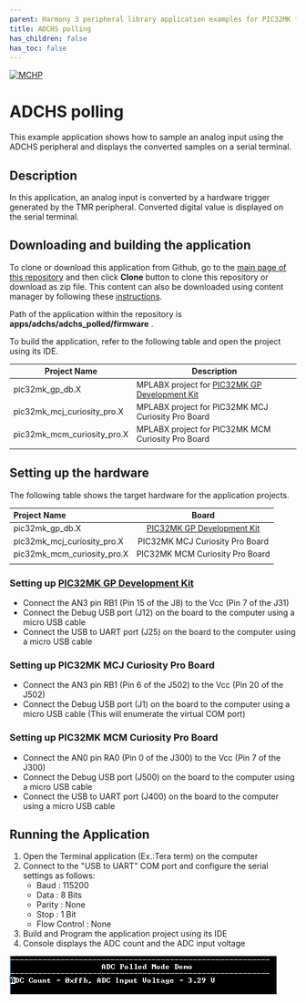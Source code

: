 ```yaml
---
parent: Harmony 3 peripheral library application examples for PIC32MK family
title: ADCHS polling 
has_children: false
has_toc: false
---
```


[![MCHP](https://www.microchip.com/ResourcePackages/Microchip/assets/dist/images/logo.png)](https://www.microchip.com)

# ADCHS polling

This example application shows how to sample an analog input using the ADCHS peripheral and displays the converted samples on a serial terminal.

## Description

In this application, an analog input is converted by a hardware trigger generated by the TMR peripheral. Converted digital value is displayed on the serial terminal.

## Downloading and building the application

To clone or download this application from Github, go to the [main page of this repository](https://github.com/Microchip-MPLAB-Harmony/csp_apps_pic32mk) and then click **Clone** button to clone this repository or download as zip file.
This content can also be downloaded using content manager by following these [instructions](https://github.com/Microchip-MPLAB-Harmony/contentmanager/wiki).

Path of the application within the repository is **apps/adchs/adchs_polled/firmware** .

To build the application, refer to the following table and open the project using its IDE.

| Project Name      | Description                                    |
| ----------------- | ---------------------------------------------- |
| pic32mk_gp_db.X | MPLABX project for [PIC32MK GP Development Kit](https://www.microchip.com/developmenttools/ProductDetails/dm320106) |
| pic32mk_mcj_curiosity_pro.X | MPLABX project for PIC32MK MCJ Curiosity Pro Board |
| pic32mk_mcm_curiosity_pro.X | MPLABX project for PIC32MK MCM Curiosity Pro Board |
|||

## Setting up the hardware

The following table shows the target hardware for the application projects.

| Project Name| Board|
|:---------|:---------:|
| pic32mk_gp_db.X | [PIC32MK GP Development Kit](https://www.microchip.com/developmenttools/ProductDetails/dm320106) |
| pic32mk_mcj_curiosity_pro.X | PIC32MK MCJ Curiosity Pro Board |
| pic32mk_mcm_curiosity_pro.X | PIC32MK MCM Curiosity Pro Board |
|||

### Setting up [PIC32MK GP Development Kit](https://www.microchip.com/developmenttools/ProductDetails/dm320106)

- Connect the AN3 pin RB1 (Pin 15 of the J8) to the Vcc (Pin 7 of the J31)
- Connect the Debug USB port (J12) on the board to the computer using a micro USB cable
- Connect the USB to UART port (J25) on the board to the computer using a micro USB cable

### Setting up PIC32MK MCJ Curiosity Pro Board

- Connect the AN3 pin RB1 (Pin 6 of the J502) to the Vcc (Pin 20 of the J502)
- Connect the Debug USB port (J1) on the board to the computer using a micro USB cable (This will enumerate the virtual COM port)

### Setting up PIC32MK MCM Curiosity Pro Board

- Connect the AN0 pin RA0 (Pin 0 of the J300) to the Vcc (Pin 7 of the J300)
- Connect the Debug USB port (J500) on the board to the computer using a micro USB cable
- Connect the USB to UART port (J400) on the board to the computer using a micro USB cable

## Running the Application

1. Open the Terminal application (Ex.:Tera term) on the computer
2. Connect to the "USB to UART" COM port and configure the serial settings as follows:
    - Baud : 115200
    - Data : 8 Bits
    - Parity : None
    - Stop : 1 Bit
    - Flow Control : None
3. Build and Program the application project using its IDE
4. Console displays the ADC count and the ADC input voltage

![output](images/output_adchs_polled.png)